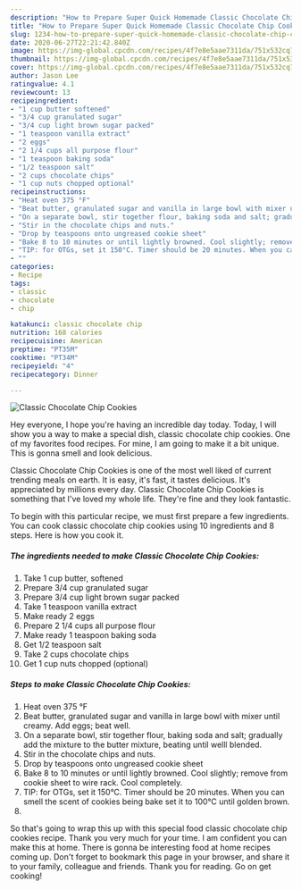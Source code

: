 ```yaml
---
description: "How to Prepare Super Quick Homemade Classic Chocolate Chip Cookies"
title: "How to Prepare Super Quick Homemade Classic Chocolate Chip Cookies"
slug: 1234-how-to-prepare-super-quick-homemade-classic-chocolate-chip-cookies
date: 2020-06-27T22:21:42.840Z
image: https://img-global.cpcdn.com/recipes/4f7e8e5aae7311da/751x532cq70/classic-chocolate-chip-cookies-recipe-main-photo.jpg
thumbnail: https://img-global.cpcdn.com/recipes/4f7e8e5aae7311da/751x532cq70/classic-chocolate-chip-cookies-recipe-main-photo.jpg
cover: https://img-global.cpcdn.com/recipes/4f7e8e5aae7311da/751x532cq70/classic-chocolate-chip-cookies-recipe-main-photo.jpg
author: Jason Lee
ratingvalue: 4.1
reviewcount: 13
recipeingredient:
- "1 cup butter softened"
- "3/4 cup granulated sugar"
- "3/4 cup light brown sugar packed"
- "1 teaspoon vanilla extract"
- "2 eggs"
- "2 1/4 cups all purpose flour"
- "1 teaspoon baking soda"
- "1/2 teaspoon salt"
- "2 cups chocolate chips"
- "1 cup nuts chopped optional"
recipeinstructions:
- "Heat oven 375 °F"
- "Beat butter, granulated sugar and vanilla in large bowl with mixer until creamy. Add eggs; beat well."
- "On a separate bowl, stir together flour, baking soda and salt; gradually add the mixture to the butter mixture, beating until welll blended."
- "Stir in the chocolate chips and nuts."
- "Drop by teaspoons onto ungreased cookie sheet"
- "Bake 8 to 10 minutes or until lightly browned. Cool slightly; remove from cookie sheet to wire rack. Cool completely."
- "TIP: for OTGs, set it 150°C. Timer should be 20 minutes. When you can smell the scent of cookies being bake set it to 100°C until golden brown."
- ""
categories:
- Recipe
tags:
- classic
- chocolate
- chip

katakunci: classic chocolate chip 
nutrition: 168 calories
recipecuisine: American
preptime: "PT35M"
cooktime: "PT34M"
recipeyield: "4"
recipecategory: Dinner

---
```



![Classic Chocolate Chip Cookies](https://img-global.cpcdn.com/recipes/4f7e8e5aae7311da/751x532cq70/classic-chocolate-chip-cookies-recipe-main-photo.jpg)

Hey everyone, I hope you're having an incredible day today. Today, I will show you a way to make a special dish, classic chocolate chip cookies. One of my favorites food recipes. For mine, I am going to make it a bit unique. This is gonna smell and look delicious.



Classic Chocolate Chip Cookies is one of the most well liked of current trending meals on earth. It is easy, it's fast, it tastes delicious. It's appreciated by millions every day. Classic Chocolate Chip Cookies is something that I've loved my whole life. They're fine and they look fantastic.


To begin with this particular recipe, we must first prepare a few ingredients. You can cook classic chocolate chip cookies using 10 ingredients and 8 steps. Here is how you cook it.

<!--inarticleads1-->

##### The ingredients needed to make Classic Chocolate Chip Cookies:

1. Take 1 cup butter, softened
1. Prepare 3/4 cup granulated sugar
1. Prepare 3/4 cup light brown sugar packed
1. Take 1 teaspoon vanilla extract
1. Make ready 2 eggs
1. Prepare 2 1/4 cups all purpose flour
1. Make ready 1 teaspoon baking soda
1. Get 1/2 teaspoon salt
1. Take 2 cups chocolate chips
1. Get 1 cup nuts chopped (optional)




<!--inarticleads2-->

##### Steps to make Classic Chocolate Chip Cookies:

1. Heat oven 375 °F
1. Beat butter, granulated sugar and vanilla in large bowl with mixer until creamy. Add eggs; beat well.
1. On a separate bowl, stir together flour, baking soda and salt; gradually add the mixture to the butter mixture, beating until welll blended.
1. Stir in the chocolate chips and nuts.
1. Drop by teaspoons onto ungreased cookie sheet
1. Bake 8 to 10 minutes or until lightly browned. Cool slightly; remove from cookie sheet to wire rack. Cool completely.
1. TIP: for OTGs, set it 150°C. Timer should be 20 minutes. When you can smell the scent of cookies being bake set it to 100°C until golden brown.
1. 




So that's going to wrap this up with this special food classic chocolate chip cookies recipe. Thank you very much for your time. I am confident you can make this at home. There is gonna be interesting food at home recipes coming up. Don't forget to bookmark this page in your browser, and share it to your family, colleague and friends. Thank you for reading. Go on get cooking!
